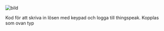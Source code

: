 ![bild](https://user-images.githubusercontent.com/7149573/208532238-edda76b9-7ff6-4871-97f8-94bf59e74d80.png)

Kod för att skriva in lösen med keypad och logga till thingspeak.
Kopplas som ovan typ
